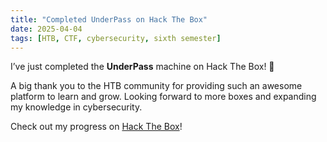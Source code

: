 ```yaml
---
title: "Completed UnderPass on Hack The Box"
date: 2025-04-04
tags: [HTB, CTF, cybersecurity, sixth semester]
---
```


I’ve just completed the **UnderPass** machine on Hack The Box! 🎉

A big thank you to the HTB community for providing such an awesome platform to learn and grow. Looking forward to more boxes and expanding my knowledge in cybersecurity. 

Check out my progress on [Hack The Box](https://www.hackthebox.com/achievement/machine/1242702/641)!


